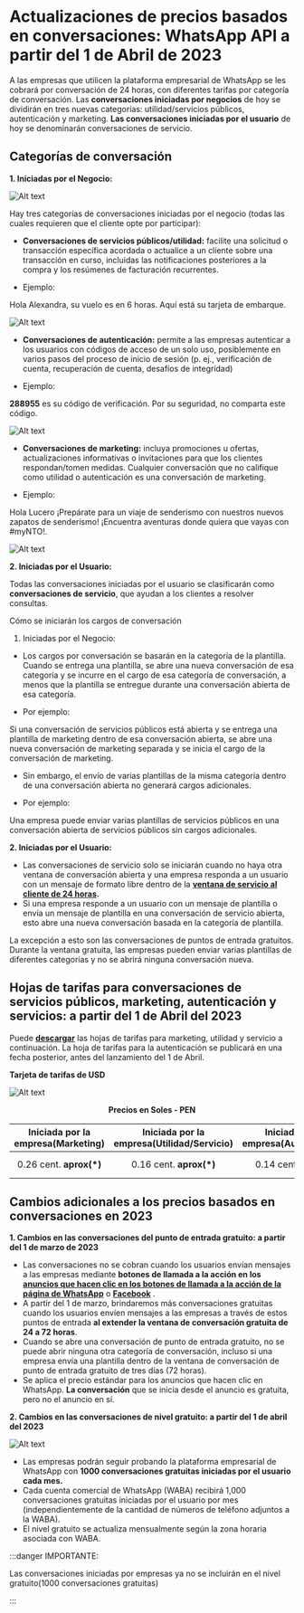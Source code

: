 # Actualizaciones de precios basados ​​en conversaciones: WhatsApp API a partir del 1 de Abril de 2023

A las empresas que utilicen la plataforma empresarial de WhatsApp se les cobrará por conversación de 24 horas, con diferentes tarifas por categoría de conversación. Las **conversaciones iniciadas por negocios** de hoy se dividirán en tres nuevas categorías: utilidad/servicios públicos, autenticación y marketing. **Las conversaciones iniciadas por el usuario** de hoy se denominarán conversaciones de servicio.

## Categorías de conversación
**1.    Iniciadas por el Negocio:**

![Alt text](img/Actualizaciones_wsp_01.png)

Hay tres categorías de conversaciones iniciadas por el negocio (todas las cuales requieren que el cliente opte por participar):

* **Conversaciones de servicios públicos/utilidad:** facilite una solicitud o transacción específica acordada o actualice a un cliente sobre una transacción en curso, incluidas las notificaciones posteriores a la compra y los resúmenes de facturación recurrentes.
- Ejemplo:

Hola Alexandra, su vuelo es en 6 horas. Aquí está su tarjeta de embarque.

![Alt text](img/Actualizaciones_wsp_02.png)

* **Conversaciones de autenticación:** permite a las empresas autenticar a los usuarios con códigos de acceso de un solo uso, posiblemente en varios pasos del proceso de inicio de sesión (p. ej., verificación de cuenta, recuperación de cuenta, desafíos de integridad)
- Ejemplo: 

 **288955** es su código de verificación. Por su seguridad, no comparta este código.

 ![Alt text](img/Actualizaciones_wsp_03.png)

 * **Conversaciones de marketing:** incluya promociones u ofertas, actualizaciones informativas o invitaciones para que los clientes respondan/tomen medidas. Cualquier conversación que no califique como utilidad o autenticación es una conversación de marketing.
- Ejemplo: 

Hola Lucero ¡Prepárate para un viaje de senderismo con nuestros nuevos zapatos de senderismo! ¡Encuentra aventuras donde quiera que vayas con #myNTO!.

![Alt text](img/Actualizaciones_wsp_04.png)

**2.    Iniciadas por el Usuario:**

 Todas las conversaciones iniciadas por el usuario se clasificarán como **conversaciones de servicio**, que ayudan a los clientes a resolver consultas.

 Cómo se iniciarán los cargos de conversación
1.    Iniciadas por el Negocio:

* Los cargos por conversación se basarán en la categoría de la plantilla. Cuando se entrega una plantilla, se abre una nueva conversación de esa categoría y se incurre en el cargo de esa categoría de conversación, a menos que la plantilla se entregue durante una conversación abierta de esa categoría. 
 - Por ejemplo:

Si una conversación de servicios públicos está abierta y se entrega una plantilla de marketing dentro de esa conversación abierta, se abre una nueva conversación de marketing separada y se inicia el cargo de la conversación de marketing.

* Sin embargo, el envío de varias plantillas de la misma categoría dentro de una conversación abierta no generará cargos adicionales.
- Por ejemplo:

Una empresa puede enviar varias plantillas de servicios públicos en una conversación abierta de servicios públicos sin cargos adicionales.

**2.    Iniciadas por el Usuario:**

* Las conversaciones de servicio solo se iniciarán cuando no haya otra ventana de conversación abierta y una empresa responda a un usuario con un mensaje de formato libre dentro de la **[ventana de servicio al cliente de 24 horas](https://developers.facebook.com/docs/whatsapp/conversation-types#customer-service-window).**
* Si una empresa responde a un usuario con un mensaje de plantilla o envía un mensaje de plantilla en una conversación de servicio abierta, esto abre una nueva conversación basada en la categoría de plantilla.
  
La excepción a esto son las conversaciones de puntos de entrada gratuitos. Durante la ventana gratuita, las empresas pueden enviar varias plantillas de diferentes categorías y no se abrirá ninguna conversación nueva.

## Hojas de tarifas para conversaciones de servicios públicos, marketing, autenticación y servicios: a partir del 1 de Abril del 2023

Puede **[descargar](https://developers.facebook.com/docs/whatsapp/updates-to-pricing#rate-cards-for-utility--marketing-and-service-conversations--effective-june-1--2023)** las hojas de tarifas para marketing, utilidad y servicio a continuación. La hoja de tarifas para la autenticación se publicará en una fecha posterior, antes del lanzamiento del 1 de Abril.

**Tarjeta de tarifas de USD**

![Alt text](img/Actualizaciones_wsp_05.png)

**<center>Precios en Soles - PEN</center>**

| Iniciada por la empresa(Marketing) 	| Iniciada por la empresa(Utilidad/Servicio) 	| Iniciada por la empresa(Autenticación) 	| Iniciada por el Cliente(Servicio) 	|
|:----------------------------------:	|:------------------------------------------:	|:--------------------------------------:	|:---------------------------------:	|
|         0.26 cent. **aprox(*)**        	|             0.16 cent. **aprox(*)**            	|           0.14 cent **aprox(*)**          	|        0.067 cent. **aprox(*)**      	|

## Cambios adicionales a los precios basados ​​en conversaciones en 2023
**1.    Cambios en las conversaciones del punto de entrada gratuito: a partir del 1 de marzo de 2023**

* Las conversaciones no se cobran cuando los usuarios envían mensajes a las empresas mediante **botones de llamada a la acción en los [anuncios que hacen clic en los botones de llamada a la acción de la página de WhatsApp](https://www.facebook.com/business/help/447934475640650)** o **[Facebook](https://www.facebook.com/help/977869848936797)** . 
* A partir del 1 de marzo, brindaremos más conversaciones gratuitas cuando los usuarios envíen mensajes a las empresas a través de estos puntos de entrada **al extender la ventana de conversación gratuita de 24 a 72 horas**.
* Cuando se abre una conversación de punto de entrada gratuito, no se puede abrir ninguna otra categoría de conversación, incluso si una empresa envía una plantilla dentro de la ventana de conversación de punto de entrada gratuito de tres días (72 horas).
* Se aplica el precio estándar para los anuncios que hacen clic en WhatsApp. **La conversación** que se inicia desde el anuncio es gratuita, pero no el anuncio en sí.

**2.    Cambios en las conversaciones de nivel gratuito: a partir del 1 de abril del 2023**

![Alt text](img/Actualizaciones_wsp_06.png)

* Las empresas podrán seguir probando la plataforma empresarial de WhatsApp con **1000 conversaciones gratuitas iniciadas por el usuario cada mes.**
* Cada cuenta comercial de WhatsApp (WABA) recibirá 1,000 conversaciones gratuitas iniciadas por el usuario por mes (independientemente de la cantidad de números de teléfono adjuntos a la WABA). 
* El nivel gratuito se actualiza mensualmente según la zona horaria asociada con WABA.

:::danger IMPORTANTE: 

Las conversaciones iniciadas por empresas ya no se incluirán en el nivel gratuito(1000 conversaciones gratuitas)

:::